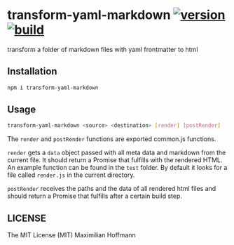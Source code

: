 transform-yaml-markdown [![version][1]][2] [![build][3]][4]
=======================

transform a folder of markdown files with yaml frontmatter to html

Installation
------------

```bash
npm i transform-yaml-markdown
```

Usage
-----

```bash
transform-yaml-markdown <source> <destination> [render] [postRender]
```

The `render` and `postRender` functions are exported common.js functions.

`render` gets a `data` object passed with all meta data and markdown from the current file. It should return a Promise that fulfills with the rendered HTML. An example function can be found in the `test` folder. By default it looks for a file called `render.js` in the current directory.

`postRender` receives the paths and the data of all rendered html files and should return a Promise that fulfills after a certain build step.

LICENSE
-------

The MIT License (MIT) Maximilian Hoffmann

[1]: http://img.shields.io/npm/v/transform-yaml-markdown.svg?style=flat
[2]: https://www.npmjs.org/package/transform-yaml-markdown
[3]: http://img.shields.io/travis/maxhoffmann/transform-yaml-markdown.svg?style=flat
[4]: https://travis-ci.org/maxhoffmann/transform-yaml-markdown
